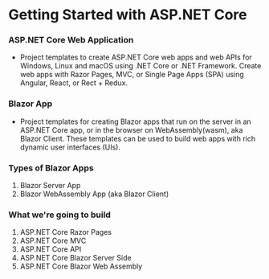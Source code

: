 # Getting Started with ASP.NET Core

### ASP.NET Core Web Application
- Project templates to create ASP.NET Core web apps and web APIs for Windows, Linux and macOS using .NET Core or .NET Framework. Create web apps with Razor Pages, MVC, or Single Page Apps (SPA) using Angular, React, or Rect + Redux.

### Blazor App
- Project templates for creating Blazor apps that run on the server in an ASP.NET Core app, or in the browser on WebAssembly(wasm), aka Blazor Client. These templates can be used to build web apps with rich dynamic user interfaces (UIs).

### Types of Blazor Apps
1. Blazor Server App
2. Blazor WebAssembly App (aka Blazor Client)

### What we're going to build
1. ASP.NET Core Razor Pages
2. ASP.NET Core MVC
3. ASP.NET Core API
4. ASP.NET Core Blazor Server Side
5. ASP.NET Core Blazor Web Assembly